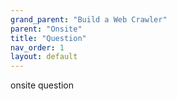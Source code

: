 ```yaml
---
grand_parent: "Build a Web Crawler"
parent: "Onsite"
title: "Question"
nav_order: 1
layout: default
---
```


onsite question